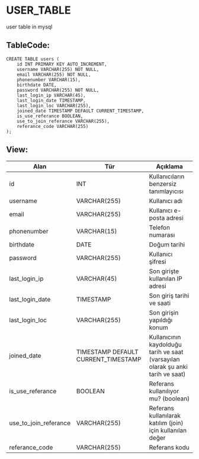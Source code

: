 # USER_TABLE
user table in mysql


## TableCode:
```mysql
CREATE TABLE users (
    id INT PRIMARY KEY AUTO_INCREMENT,
    username VARCHAR(255) NOT NULL,
    email VARCHAR(255) NOT NULL,
    phonenumber VARCHAR(15),
    birthdate DATE,
    password VARCHAR(255) NOT NULL,
    last_login_ip VARCHAR(45),
    last_login_date TIMESTAMP,
    last_login_loc VARCHAR(255),
    joined_date TIMESTAMP DEFAULT CURRENT_TIMESTAMP,
    is_use_referance BOOLEAN,
    use_to_join_referance VARCHAR(255),
    referance_code VARCHAR(255)
);
```

## View:
| Alan                 | Tür                  | Açıklama                                      |
|----------------------|----------------------|-----------------------------------------------|
| id                   | INT                  | Kullanıcıların benzersiz tanımlayıcısı        |
| username             | VARCHAR(255)         | Kullanıcı adı                                 |
| email                | VARCHAR(255)         | Kullanıcı e-posta adresi                      |
| phonenumber          | VARCHAR(15)          | Telefon numarası                              |
| birthdate            | DATE                 | Doğum tarihi                                  |
| password             | VARCHAR(255)         | Kullanıcı şifresi                             |
| last_login_ip        | VARCHAR(45)          | Son girişte kullanılan IP adresi              |
| last_login_date      | TIMESTAMP            | Son giriş tarihi ve saati                    |
| last_login_loc       | VARCHAR(255)         | Son girişin yapıldığı konum                   |
| joined_date          | TIMESTAMP DEFAULT CURRENT_TIMESTAMP | Kullanıcının kaydolduğu tarih ve saat (varsayılan olarak şu anki tarih ve saat) |
| is_use_referance     | BOOLEAN              | Referans kullanılıyor mu? (boolean)          |
| use_to_join_referance| VARCHAR(255)         | Referans kullanılarak katılım (join) için kullanılan değer |
| referance_code       | VARCHAR(255)         | Referans kodu                                 |
